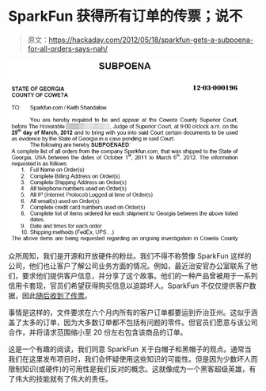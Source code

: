 # SparkFun 获得所有订单的传票；说不

> 原文：<https://hackaday.com/2012/05/18/sparkfun-gets-a-subpoena-for-all-orders-says-nah/>

![](img/ed876f340ba307a0e93307e9e61252f4.png "sparkfun-subpoena")

众所周知，我们是开源和开放硬件的粉丝。我们不得不称赞像 SparkFun 这样的公司，他们也让客户了解公司业务方面的情况。例如，最近治安官办公室联系了他们，要求他们提供客户信息，并分享了这个故事。他们的一种产品曾被用于一系列信用卡套现，官员们希望获得购买信息以追踪坏人。SparkFun 不仅仅提供客户数据，因此[随后收到了传票](http://www.sparkfun.com/news/836)。

事情是这样的，文件要求在六个月内所有的客户订单都要运到乔治亚州。这似乎涵盖了太多的订单，因为大多数订单都不包括有问题的零件。但官员们愿意与该公司合作，并将请求范围缩小至 20 份左右包含该商品的订单。

这是一个有趣的阅读，我们同意 SparkFun 关于白帽子和黑帽子的观点。通常当我们在这里发布项目时，我们会怀疑使用这些知识的可能性。但是因为少数坏人而限制知识(或硬件)的可用性是我们反对的概念。这就像成为一个黑客超级英雄，有了伟大的技能就有了伟大的责任。